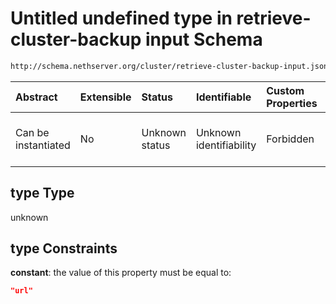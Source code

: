 # Untitled undefined type in retrieve-cluster-backup input Schema

```txt
http://schema.nethserver.org/cluster/retrieve-cluster-backup-input.json#/if/properties/type
```



| Abstract            | Extensible | Status         | Identifiable            | Custom Properties | Additional Properties | Access Restrictions | Defined In                                                                                                |
| :------------------ | :--------- | :------------- | :---------------------- | :---------------- | :-------------------- | :------------------ | :-------------------------------------------------------------------------------------------------------- |
| Can be instantiated | No         | Unknown status | Unknown identifiability | Forbidden         | Allowed               | none                | [retrieve-cluster-backup-input.json\*](cluster/retrieve-cluster-backup-input.json "open original schema") |

## type Type

unknown

## type Constraints

**constant**: the value of this property must be equal to:

```json
"url"
```
